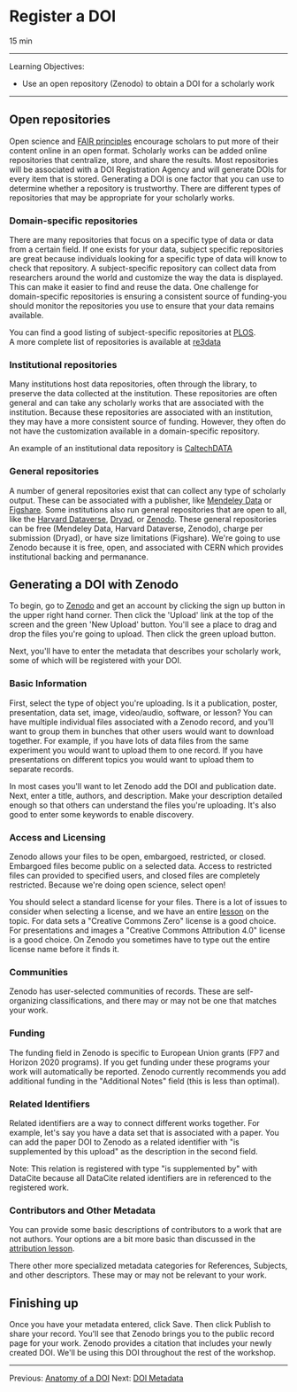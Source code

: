 # Register a DOI

15 min

---

Learning Objectives:

* Use an open repository (Zenodo) to obtain a DOI for a scholarly work

---

## Open repositories

Open science and [FAIR principles](https://www.force11.org/group/fairgroup/fairprinciples)
encourage scholars to put more of their content online in an open format.
Scholarly works can be added online repositories that centralize, store, and
share the results.  Most repositories will be associated with a DOI
Registration Agency and will generate DOIs for every item that is stored.
Generating a DOI is one factor that you can use to determine whether a
repository is trustworthy.  There are different types of repositories that may
be appropriate for your scholarly works.

### Domain-specific repositories

There are many repositories that focus on a specific type of data or data from
a certain field.  If one exists for your data, subject specific repositories
are great because individuals looking for a specific type of data will know to
check that repository.  A subject-specific repository can collect data from
researchers around the world and customize the way the data is displayed.  This
can make it easier to find and reuse the data.  One challenge for
domain-specific repositories is ensuring a consistent source of funding-you
should monitor the repositories you use to ensure that your data remains
available.  

You can find a good listing of subject-specific repositories at
[PLOS](http://journals.plos.org/plosone/s/data-availability#loc-recommended-repositories).  
A more complete list of repositories is available at [re3data](http://www.re3data.org)

### Institutional repositories

Many institutions host data repositories, often through the library, to preserve the data collected at the
institution.  These repositories are often general and can take any scholarly
works that are associated with the institution.  Because these repositories are
associated with an institution, they may have a more consistent source of
funding.  However, they often do not have the customization available in a
domain-specific repository.

An example of an institutional data repository is
[CaltechDATA](https://data.caltech.edu)

### General repositories

A number of general repositories exist that can collect any type of scholarly
output.  These can be associated with a publisher, like 
[Mendeley Data](https://data.mendeley.com/) or
[Figshare](https://figshare.com/).  Some institutions also run general
repositories that are open to all, like the 
[Harvard Dataverse](https://dataverse.harvard.edu/), 
[Dryad](http://datadryad.org/), or
[Zenodo](https://www.zenodo.org/). These general repositories can be free 
(Mendeley Data, Harvard Dataverse, Zenodo), charge per submission (Dryad),
or have size limitations (Figshare). We're going to use Zenodo because it is
free, open, and associated with CERN which provides institutional backing and
permanance. 

## Generating a DOI with Zenodo

To begin, go to [Zenodo](https://www.zenodo.org/) and get an account by
clicking the sign up button in the upper right hand corner.  Then click the
'Upload' link at the top of the screen and the green 'New Upload' button.
You'll see a place to drag and drop the files you're going to upload. Then
click the green upload button.  

Next, you'll have to enter the metadata that describes your scholarly work, some of
which will be registered with your DOI.

### Basic Information

First, select the type of object you're uploading.  Is it a publication,
poster, presentation, data set, image, video/audio, software, or lesson?
You can have multiple individual files associated with a Zenodo record, and
you'll want to group them in bunches that other users would want to download
together.  For example, if you have lots of data files from the same experiment
you would want to upload them to one record. If you have presentations on
different topics you would want to upload them to separate
records.      

In most cases you'll want to let Zenodo add the DOI and publication date.  
Next, enter a title, authors, and description.  Make your description detailed
enough so that others can understand the files you're uploading.  It's also
good to enter some keywords to enable discovery.

### Access and Licensing

Zenodo allows your files to be open, embargoed, restricted, or closed.
Embargoed files become public on a selected data.  Access to restricted files
can provided to specified users, and closed files are completely restricted.
Because we're doing open science, select open! 

You should select a standard license for your files.  There is a lot of issues to consider
when selecting a license, and we have an entire
[lesson](https://authorcarpentry.github.io/licensing-cc/) on the topic.  For
data sets a "Creative Commons Zero" license is a good choice.  For
presentations and images a "Creative Commons Attribution 4.0" license is a good
choice.  On Zenodo you sometimes have to type out the entire license name
before it finds it.

### Communities

Zenodo has user-selected communities of records.  These are self-organizing
classifications, and there may or may not be one that matches your work.

### Funding

The funding field in Zenodo is specific to European Union grants (FP7 and
Horizon 2020 programs). If you get funding under these programs your work will
automatically be reported.  Zenodo currently recommends you add additional
funding in the "Additional Notes" field (this is less than optimal).

### Related Identifiers

Related identifiers are a way to connect different works together.  For
example, let's say you have a data set that is associated with a paper.  You
can add the paper DOI to Zenodo as a related identifier with "is
supplemented by this upload" as the description in the second field.

Note: This relation is registered with type "is supplemented by" with DataCite because
all DataCite related identifiers are in referenced to the registered work.

### Contributors and Other Metadata

You can provide some basic descriptions of contributors to a work that are not
authors. Your options are a bit more basic than discussed in the 
[attribution lesson](https://authorcarpentry.github.io/contributor-and-credit/).

There other more specialized metadata categories for References, Subjects, 
and other descriptors.  These may or may not be relevant to your work.

## Finishing up

Once you have your metadata entered, click Save.  Then click Publish to share your record. 
You'll see that Zenodo brings you to the public record page for your work.
Zenodo provides a citation that includes your newly created DOI.  We'll be
using this DOI throughout the rest of the workshop.  


---

Previous: [Anatomy of a DOI](01-anatomy-doi.html)  Next: [DOI Metadata](03-doi-metadata.html)  
